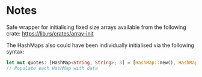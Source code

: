 # Notes
Safe wrapper for initialising fixed size arrays available from the following crate: https://lib.rs/crates/array-init

The HashMaps also could have been individually initialised via the following syntax:

```rust
let mut quotes: [HashMap<String, String>; 3] = [HashMap::new(), HashMap::new(), HashMap::new()];
// Populate each HashMap with data
```
